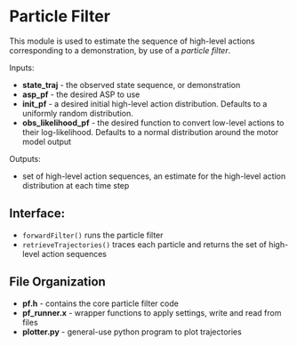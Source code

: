 # Particle Filter
This module is used to estimate the sequence of high-level actions corresponding to a demonstration, by use of a *particle filter*.

Inputs:
- **state_traj** - the observed state sequence, or demonstration
- **asp_pf** - the desired ASP to use
- **init_pf** - a desired initial high-level action distribution. Defaults to a uniformly random distribution.
- **obs_likelihood_pf** - the desired function to convert low-level actions to their log-likelihood. Defaults to a normal distribution around the motor model output

Outputs:
- set of high-level action sequences, an estimate for the high-level action distribution at each time step

## Interface:
- `forwardFilter()` runs the particle filter
- `retrieveTrajectories()` traces each particle and returns the set of high-level action sequences

## File Organization
- **pf.h** - contains the core particle filter code
- **pf_runner.x** - wrapper functions to apply settings, write and read from files
- **plotter.py** - general-use python program to plot trajectories